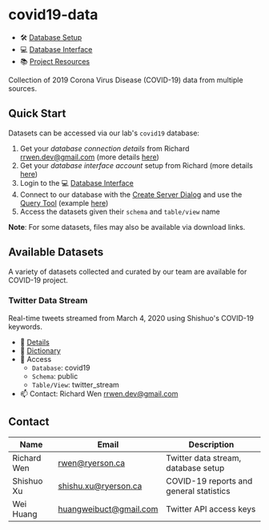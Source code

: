# covid19-data

* :hammer_and_wrench: [Database Setup](SETUP.md#covid19-database)
* :computer: [Database Interface](https://geocolab.ryerson.ca/db/pgadmin4)
* :books: [Project Resources](https://github.com/orgs/ryerson-ggl/teams/covid19/discussions/7)

Collection of 2019 Corona Virus Disease (COVID-19) data from multiple sources.

## Quick Start

Datasets can be accessed via our lab's `covid19` database:

1. Get your *database connection details* from Richard rrwen.dev@gmail.com (more details [here](SETUP.md#covid19-database))
2. Get your *database interface account* setup from Richard (more details [here](SETUP.md#pgadmin4))
3. Login to the :computer: [Database Interface](https://geocolab.ryerson.ca/db/pgadmin4)
4. Connect to our database with the [Create Server Dialog](https://www.pgadmin.org/docs/pgadmin4/latest/server_dialog.html#server-dialog) and use the [Query Tool](https://www.pgadmin.org/docs/pgadmin4/latest/query_tool.html) (example [here](SETUP.md#database-interface))
5. Access the datasets given their `schema` and `table/view` name

**Note**: For some datasets, files may also be available via download links.

## Available Datasets

A variety of datasets collected and curated by our team are available for COVID-19 project.

### Twitter Data Stream

Real-time tweets streamed from March 4, 2020 using Shishuo's COVID-19 keywords.

* :page_facing_up: [Details](twitter/README.md#twitter-data-stream)
* :notebook_with_decorative_cover: [Dictionary](twitter/dictionaries/twitter_stream_raw_dictionary.csv)
* :key: Access
    * `Database`: covid19
    * `Schema`: public
    * `Table/View`: twitter_stream
* :mailbox: Contact: Richard Wen rrwen.dev@gmail.com

## Contact

| Name        | Email                  | Description                             |
|-------------|------------------------|-----------------------------------------|
| Richard Wen | rwen@ryerson.ca        | Twitter data stream, database setup     |
| Shishuo Xu  | shishu.xu@ryerson.ca   | COVID-19 reports and general statistics |
| Wei Huang   | huangweibuct@gmail.com | Twitter API access keys                 |
